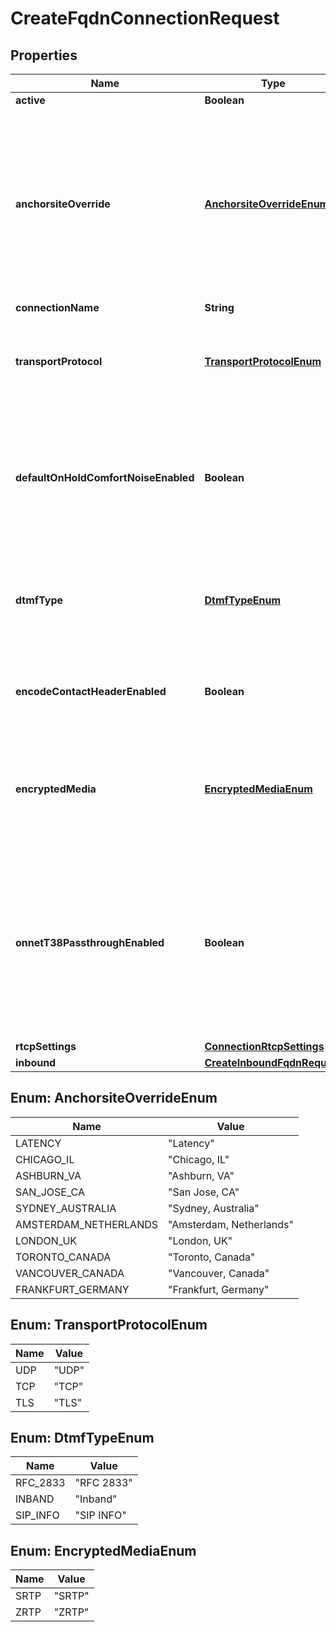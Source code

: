

# CreateFqdnConnectionRequest

## Properties

Name | Type | Description | Notes
------------ | ------------- | ------------- | -------------
**active** | **Boolean** | Defaults to true |  [optional]
**anchorsiteOverride** | [**AnchorsiteOverrideEnum**](#AnchorsiteOverrideEnum) | &#x60;Latency&#x60; directs Telnyx to route media through the site with the lowest round-trip time to the user&#39;s connection. Telnyx calculates this time using ICMP ping messages. This can be disabled by specifying a site to handle all media. |  [optional]
**connectionName** | **String** |  |  [optional]
**transportProtocol** | [**TransportProtocolEnum**](#TransportProtocolEnum) | One of UDP, TLS, or TCP. Applies only to connections with IP authentication or FQDN authentication. |  [optional]
**defaultOnHoldComfortNoiseEnabled** | **Boolean** | When enabled, Telnyx will generate comfort noise when you place the call on hold. If disabled, you will need to generate comfort noise or on hold music to avoid RTP timeout. |  [optional]
**dtmfType** | [**DtmfTypeEnum**](#DtmfTypeEnum) | Sets the type of DTMF digits sent from Telnyx to this Connection. Note that DTMF digits sent to Telnyx will be accepted in all formats. |  [optional]
**encodeContactHeaderEnabled** | **Boolean** | Encode the SIP contact header sent by Telnyx to avoid issues for NAT or ALG scenarios. |  [optional]
**encryptedMedia** | [**EncryptedMediaEnum**](#EncryptedMediaEnum) | Enable use of SRTP or ZRTP for encryption. Valid values are those listed or null. Cannot be set to non-null if the transport_portocol is TLS. |  [optional]
**onnetT38PassthroughEnabled** | **Boolean** | Enable on-net T38 if you prefer the sender and receiver negotiating T38 directly if both are on the Telnyx network. If this is disabled, Telnyx will be able to use T38 on just one leg of the call depending on each leg&#39;s settings. |  [optional]
**rtcpSettings** | [**ConnectionRtcpSettings**](ConnectionRtcpSettings.md) |  |  [optional]
**inbound** | [**CreateInboundFqdnRequest**](CreateInboundFqdnRequest.md) |  |  [optional]



## Enum: AnchorsiteOverrideEnum

Name | Value
---- | -----
LATENCY | &quot;Latency&quot;
CHICAGO_IL | &quot;Chicago, IL&quot;
ASHBURN_VA | &quot;Ashburn, VA&quot;
SAN_JOSE_CA | &quot;San Jose, CA&quot;
SYDNEY_AUSTRALIA | &quot;Sydney, Australia&quot;
AMSTERDAM_NETHERLANDS | &quot;Amsterdam, Netherlands&quot;
LONDON_UK | &quot;London, UK&quot;
TORONTO_CANADA | &quot;Toronto, Canada&quot;
VANCOUVER_CANADA | &quot;Vancouver, Canada&quot;
FRANKFURT_GERMANY | &quot;Frankfurt, Germany&quot;



## Enum: TransportProtocolEnum

Name | Value
---- | -----
UDP | &quot;UDP&quot;
TCP | &quot;TCP&quot;
TLS | &quot;TLS&quot;



## Enum: DtmfTypeEnum

Name | Value
---- | -----
RFC_2833 | &quot;RFC 2833&quot;
INBAND | &quot;Inband&quot;
SIP_INFO | &quot;SIP INFO&quot;



## Enum: EncryptedMediaEnum

Name | Value
---- | -----
SRTP | &quot;SRTP&quot;
ZRTP | &quot;ZRTP&quot;



